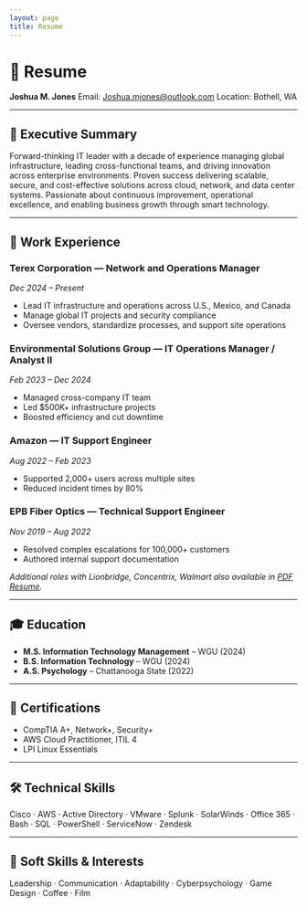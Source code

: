 ```yaml
---
layout: page
title: Resume
---
```


<link href="https://unpkg.com/aos@2.3.4/dist/aos.css" rel="stylesheet">
<script src="https://unpkg.com/aos@2.3.4/dist/aos.js"></script>
<script>
  document.addEventListener('DOMContentLoaded', function () {
    AOS.init();
  });
</script>

# 📄 Resume

<div data-aos="fade-up">
<strong>Joshua M. Jones</strong>  
Email: <a href="mailto:Joshua.mjones@outlook.com">Joshua.mjones@outlook.com</a>  
Location: Bothell, WA
</div>

---

## 🧠 Executive Summary

<div data-aos="fade-in">
Forward-thinking IT leader with a decade of experience managing global infrastructure, leading cross-functional teams, and driving innovation across enterprise environments. Proven success delivering scalable, secure, and cost-effective solutions across cloud, network, and data center systems. Passionate about continuous improvement, operational excellence, and enabling business growth through smart technology.
</div>

---

## 💼 Work Experience

### Terex Corporation — Network and Operations Manager  
*Dec 2024 – Present*  
- Lead IT infrastructure and operations across U.S., Mexico, and Canada  
- Manage global IT projects and security compliance  
- Oversee vendors, standardize processes, and support site operations  

### Environmental Solutions Group — IT Operations Manager / Analyst II  
*Feb 2023 – Dec 2024*  
- Managed cross-company IT team  
- Led $500K+ infrastructure projects  
- Boosted efficiency and cut downtime  

### Amazon — IT Support Engineer  
*Aug 2022 – Feb 2023*  
- Supported 2,000+ users across multiple sites  
- Reduced incident times by 80%  

### EPB Fiber Optics — Technical Support Engineer  
*Nov 2019 – Aug 2022*  
- Resolved complex escalations for 100,000+ customers  
- Authored internal support documentation  

*Additional roles with Lionbridge, Concentrix, Walmart also available in [PDF Resume](../assets/Joshua%20M.%20Jones%20Resume.pdf).*

---

## 🎓 Education

- **M.S. Information Technology Management** – WGU (2024)  
- **B.S. Information Technology** – WGU (2024)  
- **A.S. Psychology** – Chattanooga State (2022)

---

## 🧾 Certifications

- CompTIA A+, Network+, Security+  
- AWS Cloud Practitioner, ITIL 4  
- LPI Linux Essentials

---

## 🛠️ Technical Skills

Cisco · AWS · Active Directory · VMware · Splunk · SolarWinds · Office 365 · Bash · SQL · PowerShell · ServiceNow · Zendesk

---

## 🤝 Soft Skills & Interests

Leadership · Communication · Adaptability · Cyberpsychology · Game Design · Coffee · Film
